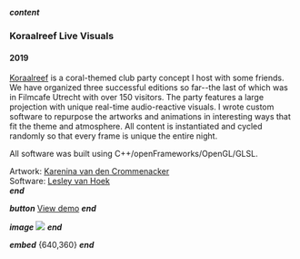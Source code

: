 ___content___
### Koraalreef Live Visuals
#### 2019

[Koraalreef](https://www.facebook.com/koraalreef) is a coral-themed club party concept I host with some friends. We have organized three successful editions so far--the last of which was in Filmcafe Utrecht with over 150 visitors. The party features a large projection with unique real-time audio-reactive visuals. I wrote custom software to repurpose the artworks and animations in interesting ways that fit the theme and atmosphere. All content is instantiated and cycled randomly so that every frame is unique the entire night.

All software was built using C++/openFrameworks/OpenGL/GLSL.

Artwork: [Karenina van den Crommenacker](http://karenina.blue)  
Software: [Lesley van Hoek](https://lesleyvanhoek.nl)  
___end___

___button___
[View demo](https://vimeo.com/445819436)
___end___

___image___
![](../images/reef-proj.jpg)
___end___

___embed___
[](https://player.vimeo.com/video/445819436){640,360}
___end___
